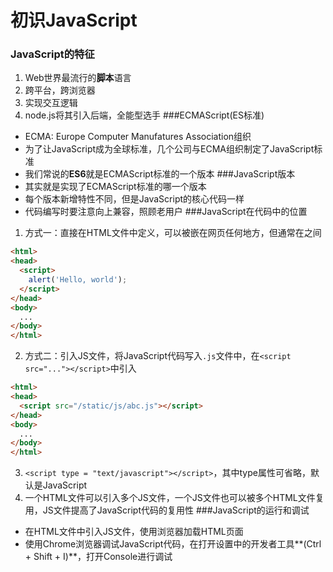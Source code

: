 # 初识JavaScript

### JavaScript的特征
1. Web世界最流行的**脚本**语言
2. 跨平台，跨浏览器
3. 实现交互逻辑
4. node.js将其引入后端，全能型选手
###ECMAScript(ES标准)
- ECMA: Europe Computer Manufatures Association组织
- 为了让JavaScript成为全球标准，几个公司与ECMA组织制定了JavaScript标准
- 我们常说的**ES6**就是ECMAScript标准的一个版本
###JavaScript版本
- 其实就是实现了ECMAScript标准的哪一个版本
- 每个版本新增特性不同，但是JavaScript的核心代码一样
- 代码编写时要注意向上兼容，照顾老用户
###JavaScript在代码中的位置
1. 方式一：直接在HTML文件中定义，可以被嵌在网页任何地方，但通常在<head>之间
```html
<html>
<head>
  <script>
    alert('Hello, world');
  </script>
</head>
<body>
  ...
</body>
</html>
```
2. 方式二：引入JS文件，将JavaScript代码写入`.js`文件中，在`<script src="..."></script>`中引入
```html
<html>
<head>
  <script src="/static/js/abc.js"></script>
</head>
<body>
  ...
</body>
</html>
```
3. `<script type = "text/javascript"></script>`，其中type属性可省略，默认是JavaScript
4. 一个HTML文件可以引入多个JS文件，一个JS文件也可以被多个HTML文件复用，JS文件提高了JavaScript代码的复用性
###JavaScript的运行和调试
- 在HTML文件中引入JS文件，使用浏览器加载HTML页面
- 使用Chrome浏览器调试JavaScript代码，在打开设置中的开发者工具**(Ctrl + Shift + I)**，打开Console进行调试
